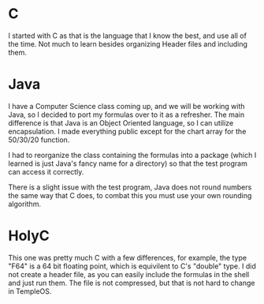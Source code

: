 # C

I started with C as that is the language that I know the best, and use all of the time. Not much to learn besides organizing Header files and including them.

# Java

I have a Computer Science class coming up, and we will be working with Java, so I decided to port my formulas over to it as a refresher. The main difference is that 
Java is an Object Oriented language, so I can utilize encapsulation. I made everything public except for the chart array for the 50/30/20 function. 

I had to reorganize the class containing the formulas into a package (which I learned is just Java's fancy name for a directory) so that the test program can access it 
correctly.

There is a slight issue with the test program, Java does not round numbers the same way that C does, to combat this you must use your own rounding algorithm.

# HolyC

This one was pretty much C with a few differences, for example, the type "F64" is a 64 bit floating point, which is equivilent to C's "double" type. I did not create a
header file, as you can easily include the formulas in the shell and just run them. The file is not compressed, but that is not hard to change in TempleOS.
